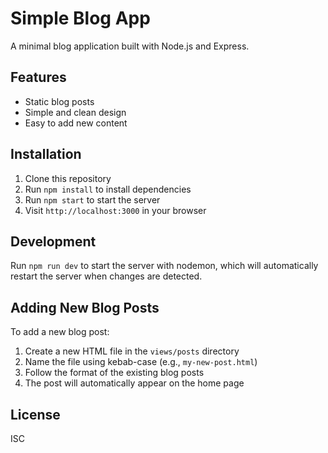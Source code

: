# Simple Blog App

A minimal blog application built with Node.js and Express.

## Features

- Static blog posts
- Simple and clean design
- Easy to add new content

## Installation

1. Clone this repository
2. Run `npm install` to install dependencies
3. Run `npm start` to start the server
4. Visit `http://localhost:3000` in your browser

## Development

Run `npm run dev` to start the server with nodemon, which will automatically restart the server when changes are detected.

## Adding New Blog Posts

To add a new blog post:

1. Create a new HTML file in the `views/posts` directory
2. Name the file using kebab-case (e.g., `my-new-post.html`)
3. Follow the format of the existing blog posts
4. The post will automatically appear on the home page

## License

ISC
